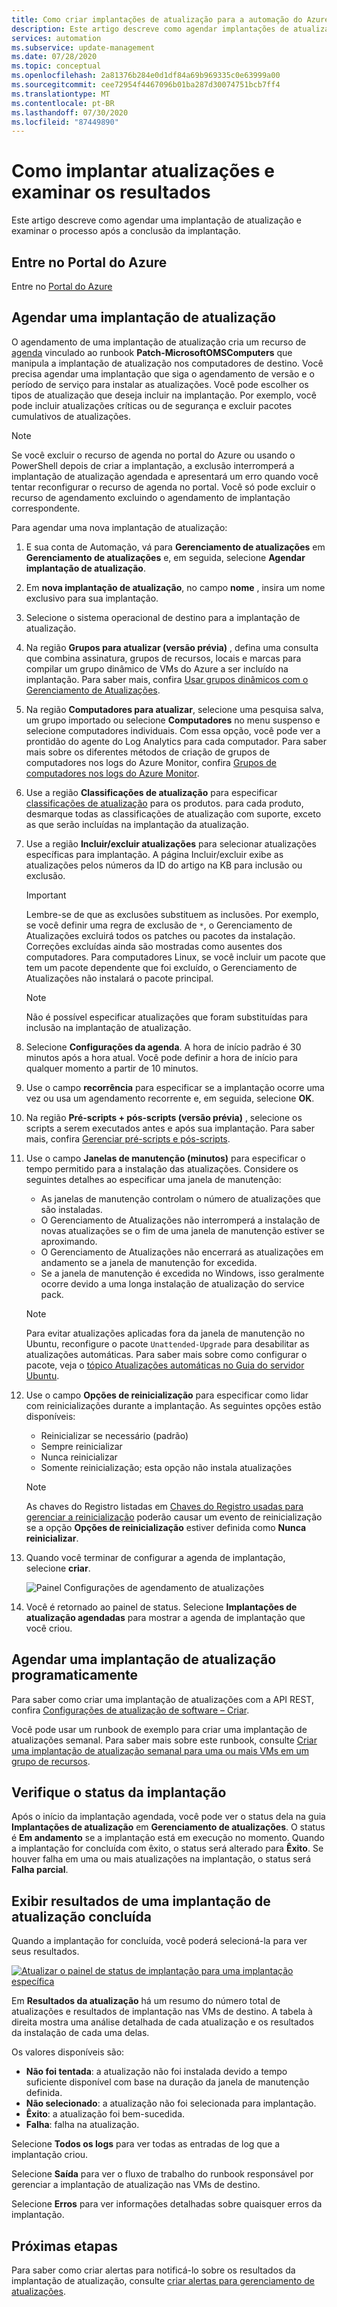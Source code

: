 ```yaml
---
title: Como criar implantações de atualização para a automação do Azure Gerenciamento de Atualizações
description: Este artigo descreve como agendar implantações de atualização e revisar seu status.
services: automation
ms.subservice: update-management
ms.date: 07/28/2020
ms.topic: conceptual
ms.openlocfilehash: 2a81376b284e0d1df84a69b969335c0e63999a00
ms.sourcegitcommit: cee72954f4467096b01ba287d30074751bcb7ff4
ms.translationtype: MT
ms.contentlocale: pt-BR
ms.lasthandoff: 07/30/2020
ms.locfileid: "87449890"
---
```

# <a name="how-to-deploy-updates-and-review-results"></a>Como implantar atualizações e examinar os resultados

Este artigo descreve como agendar uma implantação de atualização e examinar o processo após a conclusão da implantação.

## <a name="sign-in-to-the-azure-portal"></a>Entre no Portal do Azure

Entre no [Portal do Azure](https://portal.azure.com)

## <a name="schedule-an-update-deployment"></a>Agendar uma implantação de atualização

O agendamento de uma implantação de atualização cria um recurso de [agenda](../shared-resources/schedules.md) vinculado ao runbook **Patch-MicrosoftOMSComputers** que manipula a implantação de atualização nos computadores de destino. Você precisa agendar uma implantação que siga o agendamento de versão e o período de serviço para instalar as atualizações. Você pode escolher os tipos de atualização que deseja incluir na implantação. Por exemplo, você pode incluir atualizações críticas ou de segurança e excluir pacotes cumulativos de atualizações.

>[!NOTE]
>Se você excluir o recurso de agenda no portal do Azure ou usando o PowerShell depois de criar a implantação, a exclusão interromperá a implantação de atualização agendada e apresentará um erro quando você tentar reconfigurar o recurso de agenda no portal. Você só pode excluir o recurso de agendamento excluindo o agendamento de implantação correspondente.  

Para agendar uma nova implantação de atualização:

1. E sua conta de Automação, vá para **Gerenciamento de atualizações** em **Gerenciamento de atualizações** e, em seguida, selecione **Agendar implantação de atualização**.

2. Em **nova implantação de atualização**, no campo **nome** , insira um nome exclusivo para sua implantação.

3. Selecione o sistema operacional de destino para a implantação de atualização.

4. Na região **Grupos para atualizar (versão prévia)** , defina uma consulta que combina assinatura, grupos de recursos, locais e marcas para compilar um grupo dinâmico de VMs do Azure a ser incluído na implantação. Para saber mais, confira [Usar grupos dinâmicos com o Gerenciamento de Atualizações](update-mgmt-groups.md).

5. Na região **Computadores para atualizar**, selecione uma pesquisa salva, um grupo importado ou selecione **Computadores** no menu suspenso e selecione computadores individuais. Com essa opção, você pode ver a prontidão do agente do Log Analytics para cada computador. Para saber mais sobre os diferentes métodos de criação de grupos de computadores nos logs do Azure Monitor, confira [Grupos de computadores nos logs do Azure Monitor](../../azure-monitor/platform/computer-groups.md).

6. Use a região **Classificações de atualização** para especificar [classificações de atualização](update-mgmt-view-update-assessments.md#work-with-update-classifications) para os produtos. para cada produto, desmarque todas as classificações de atualização com suporte, exceto as que serão incluídas na implantação da atualização.

7. Use a região **Incluir/excluir atualizações** para selecionar atualizações específicas para implantação. A página Incluir/excluir exibe as atualizações pelos números da ID do artigo na KB para inclusão ou exclusão.
    
   > [!IMPORTANT]
   > Lembre-se de que as exclusões substituem as inclusões. Por exemplo, se você definir uma regra de exclusão de `*`, o Gerenciamento de Atualizações excluirá todos os patches ou pacotes da instalação. Correções excluídas ainda são mostradas como ausentes dos computadores. Para computadores Linux, se você incluir um pacote que tem um pacote dependente que foi excluído, o Gerenciamento de Atualizações não instalará o pacote principal.

   > [!NOTE]
   > Não é possível especificar atualizações que foram substituídas para inclusão na implantação de atualização.

8. Selecione **Configurações da agenda**. A hora de início padrão é 30 minutos após a hora atual. Você pode definir a hora de início para qualquer momento a partir de 10 minutos.

9. Use o campo **recorrência** para especificar se a implantação ocorre uma vez ou usa um agendamento recorrente e, em seguida, selecione **OK**.

10. Na região **Pré-scripts + pós-scripts (versão prévia)** , selecione os scripts a serem executados antes e após sua implantação. Para saber mais, confira [Gerenciar pré-scripts e pós-scripts](update-mgmt-pre-post-scripts.md).
    
11. Use o campo **Janelas de manutenção (minutos)** para especificar o tempo permitido para a instalação das atualizações. Considere os seguintes detalhes ao especificar uma janela de manutenção:

    * As janelas de manutenção controlam o número de atualizações que são instaladas.
    * O Gerenciamento de Atualizações não interromperá a instalação de novas atualizações se o fim de uma janela de manutenção estiver se aproximando.
    * O Gerenciamento de Atualizações não encerrará as atualizações em andamento se a janela de manutenção for excedida.
    * Se a janela de manutenção é excedida no Windows, isso geralmente ocorre devido a uma longa instalação de atualização do service pack.

    > [!NOTE]
    > Para evitar atualizações aplicadas fora da janela de manutenção no Ubuntu, reconfigure o pacote `Unattended-Upgrade` para desabilitar as atualizações automáticas. Para saber mais sobre como configurar o pacote, veja o [tópico Atualizações automáticas no Guia do servidor Ubuntu](https://help.ubuntu.com/lts/serverguide/automatic-updates.html).

12. Use o campo **Opções de reinicialização** para especificar como lidar com reinicializações durante a implantação. As seguintes opções estão disponíveis: 
    * Reinicializar se necessário (padrão)
    * Sempre reinicializar
    * Nunca reinicializar
    * Somente reinicialização; esta opção não instala atualizações

    > [!NOTE]
    > As chaves do Registro listadas em [Chaves do Registro usadas para gerenciar a reinicialização](/windows/deployment/update/waas-restart#registry-keys-used-to-manage-restart) poderão causar um evento de reinicialização se a opção **Opções de reinicialização** estiver definida como **Nunca reinicializar**.

13. Quando você terminar de configurar a agenda de implantação, selecione **criar**.

    ![Painel Configurações de agendamento de atualizações](./media/update-mgmt-deploy-updates/manageupdates-schedule-win.png)

14. Você é retornado ao painel de status. Selecione **Implantações de atualização agendadas** para mostrar a agenda de implantação que você criou.

## <a name="schedule-an-update-deployment-programmatically"></a>Agendar uma implantação de atualização programaticamente

Para saber como criar uma implantação de atualizações com a API REST, confira [Configurações de atualização de software – Criar](/rest/api/automation/softwareupdateconfigurations/create).

Você pode usar um runbook de exemplo para criar uma implantação de atualizações semanal. Para saber mais sobre este runbook, consulte [Criar uma implantação de atualização semanal para uma ou mais VMs em um grupo de recursos](https://gallery.technet.microsoft.com/scriptcenter/Create-a-weekly-update-2ad359a1).

## <a name="check-deployment-status"></a>Verifique o status da implantação

Após o início da implantação agendada, você pode ver o status dela na guia **Implantações de atualização** em **Gerenciamento de atualizações**. O status é **Em andamento** se a implantação está em execução no momento. Quando a implantação for concluída com êxito, o status será alterado para **Êxito**. Se houver falha em uma ou mais atualizações na implantação, o status será **Falha parcial**.

## <a name="view-results-of-a-completed-update-deployment"></a>Exibir resultados de uma implantação de atualização concluída

Quando a implantação for concluída, você poderá selecioná-la para ver seus resultados.

[![Atualizar o painel de status de implantação para uma implantação específica](./media/update-mgmt-deploy-updates/manageupdates-view-results.png)](./media/update-mgmt-deploy-updates/manageupdates-view-results-expanded.png#lightbox)

Em **Resultados da atualização** há um resumo do número total de atualizações e resultados de implantação nas VMs de destino. A tabela à direita mostra uma análise detalhada de cada atualização e os resultados da instalação de cada uma delas.

Os valores disponíveis são:

* **Não foi tentada**: a atualização não foi instalada devido a tempo suficiente disponível com base na duração da janela de manutenção definida.
* **Não selecionado**: a atualização não foi selecionada para implantação.
* **Êxito**: a atualização foi bem-sucedida.
* **Falha**: falha na atualização.

Selecione **Todos os logs** para ver todas as entradas de log que a implantação criou.

Selecione **Saída** para ver o fluxo de trabalho do runbook responsável por gerenciar a implantação de atualização nas VMs de destino.

Selecione **Erros** para ver informações detalhadas sobre quaisquer erros da implantação.

## <a name="next-steps"></a>Próximas etapas

Para saber como criar alertas para notificá-lo sobre os resultados da implantação de atualização, consulte [criar alertas para gerenciamento de atualizações](update-mgmt-configure-alerts.md).